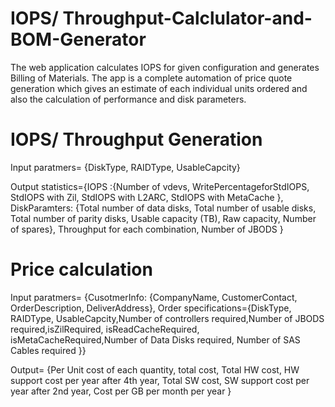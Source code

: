 # IOPS/ Throughput-Calclulator-and-BOM-Generator
The web application calculates IOPS for given configuration and generates Billing of Materials.
The app is a complete automation of price quote generation which gives an estimate of each individual
units ordered and also the calculation of performance and disk parameters.

# IOPS/ Throughput Generation

Input paratmers= {DiskType, RAIDType, UsableCapcity}

Output statistics={IOPS :{Number of vdevs, WritePercentageforStdIOPS, StdIOPS with Zil, StdIOPS with L2ARC, StdIOPS with MetaCache },
DiskParamters: {Total number of data disks, Total number of usable disks, Total number of parity disks, Usable capacity (TB), 
Raw capacity, Number of spares}, Throughput for each combination, Number of JBODS
}

# Price calculation

Input paratmers= {CusotmerInfo: {CompanyName, CustomerContact, OrderDescription, DeliverAddress}, Order specifications={DiskType, RAIDType, UsableCapcity,Number of controllers required,Number of JBODS required,isZilRequired, isReadCacheRequired, isMetaCacheRequired,Number of Data Disks required, Number of SAS Cables required  }}

Output= {Per Unit cost of each quantity, total cost, Total HW cost, HW support cost per year after 4th year, Total SW cost, SW support cost per year after 2nd year, Cost per GB per month per year }


